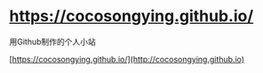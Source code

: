 https://cocosongying.github.io/
=======================

用Github制作的个人小站

[https://cocosongying.github.io/](http://cocosongying.github.io)
